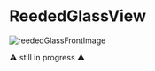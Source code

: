 # ReededGlassView
![reededGlassFrontImage](https://github.com/Chaehui-Seo/ReededGlassView/assets/73422344/cde7c70f-77b1-4a82-8e27-c36a228735cb)

⚠️ still in progress ⚠️
